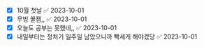 - [x] 10월 첫날 ✅ 2023-10-01
- [x] 무빙 꿀잼,, ✅ 2023-10-01
- [x] 오늘도 공부는 못했네,, ✅ 2023-10-01
- [x] 내일부터는 정처기 일주일 남았으니까 빡세게 해야겠당 ✅ 2023-10-01